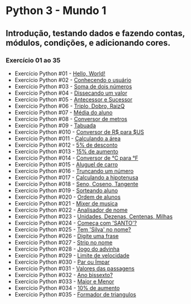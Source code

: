 # Python 3 - Mundo 1
## Introdução, testando dados e fazendo contas, módulos, condições, e adicionando cores.
### Exercício 01 ao 35
- Exercício Python #01 - [Hello, World!](https://github.com/FelipePinheiroRegina/exerciciospython/blob/main/Python%203%20-%20Mundo%201/ex001.py)
- Exercício Python #02 - [Conhecendo o usuário](https://github.com/FelipePinheiroRegina/exerciciospython/blob/main/Python%203%20-%20Mundo%201/ex002.py)
- Exercício Python #03 - [Soma de dois números](https://github.com/FelipePinheiroRegina/exerciciospython/blob/main/Python%203%20-%20Mundo%201/ex003.py)
- Exercício Python #04 - [Dissecando um valor](https://github.com/FelipePinheiroRegina/exerciciospython/blob/main/Python%203%20-%20Mundo%201/ex004.py)
- Exercício Python #05 - [Antecessor e Sucessor](https://github.com/FelipePinheiroRegina/exerciciospython/blob/main/Python%203%20-%20Mundo%201/ex005.py)
- Exercício Python #06 - [Triplo, Dobro, RaizQ](https://github.com/FelipePinheiroRegina/exerciciospython/blob/main/Python%203%20-%20Mundo%201/ex006.py)
- Exercício Python #07 - [Média do aluno](https://github.com/FelipePinheiroRegina/exerciciospython/blob/main/Python%203%20-%20Mundo%201/ex007.py)
- Exercício Python #08 - [Conversor de metros](https://github.com/FelipePinheiroRegina/exerciciospython/blob/main/Python%203%20-%20Mundo%201/ex008.py)
- Exercício Python #09 - [Tabuada](https://github.com/FelipePinheiroRegina/exerciciospython/blob/main/Python%203%20-%20Mundo%201/ex009.py)
- Exercício Python #010 - [Conversor de R$ para $US](https://github.com/FelipePinheiroRegina/exerciciospython/blob/main/Python%203%20-%20Mundo%201/ex010.py)
- Exercício Python #011 - [Calculando a área](https://github.com/FelipePinheiroRegina/exerciciospython/blob/main/Python%203%20-%20Mundo%201/ex011.py)
- Exercício Python #012 - [5% de desconto](https://github.com/FelipePinheiroRegina/exerciciospython/blob/main/Python%203%20-%20Mundo%201/ex012.py)
- Exercício Python #013 - [15% de aumento](https://github.com/FelipePinheiroRegina/exerciciospython/blob/main/Python%203%20-%20Mundo%201/ex013.py)
- Exercício Python #014 - [Conversor de °C para °F](https://github.com/FelipePinheiroRegina/exerciciospython/blob/main/Python%203%20-%20Mundo%201/ex014.py)
- Exercício Python #015 - [Aluguel de carro](https://github.com/FelipePinheiroRegina/exerciciospython/blob/main/Python%203%20-%20Mundo%201/ex015.py)
- Exercício Python #016 - [Truncando um número](https://github.com/FelipePinheiroRegina/exerciciospython/blob/main/Python%203%20-%20Mundo%201/ex0116.py)
- Exercício Python #017 - [Calculando a hipotenusa](https://github.com/FelipePinheiroRegina/exerciciospython/blob/main/Python%203%20-%20Mundo%201/ex017.py)
- Exercício Python #018 - [Seno, Coseno, Tangente](https://github.com/FelipePinheiroRegina/exerciciospython/blob/main/Python%203%20-%20Mundo%201/ex018.py)
- Exercício Python #019 - [Sorteando aluno](https://github.com/FelipePinheiroRegina/exerciciospython/blob/main/Python%203%20-%20Mundo%201/ex019.py)
- Exercício Python #020 - [Ordem de alunos](https://github.com/FelipePinheiroRegina/exerciciospython/blob/main/Python%203%20-%20Mundo%201/ex020.py)
- Exercício Python #021 - [Mixer de musica](https://github.com/FelipePinheiroRegina/exerciciospython/blob/main/Python%203%20-%20Mundo%201/ex021.py)
- Exercício Python #022 - [Analisador de nome](https://github.com/FelipePinheiroRegina/exerciciospython/blob/main/Python%203%20-%20Mundo%201/ex022.py)
- Exercício Python #023 - [Unidades, Dezenas, Centenas, Milhas](https://github.com/FelipePinheiroRegina/exerciciospython/blob/main/Python%203%20-%20Mundo%201/ex023.py)
- Exercício Python #024 - [Começa com 'SANTO'?](https://github.com/FelipePinheiroRegina/exerciciospython/blob/main/Python%203%20-%20Mundo%201/ex024.py)
- Exercício Python #025 - [Tem 'Silva' no nome?](https://github.com/FelipePinheiroRegina/exerciciospython/blob/main/Python%203%20-%20Mundo%201/ex025.py)
- Exercício Python #026 - [Digite uma frase](https://github.com/FelipePinheiroRegina/exerciciospython/blob/main/Python%203%20-%20Mundo%201/ex026.py)
- Exercício Python #027 - [Strip no nome](https://github.com/FelipePinheiroRegina/exerciciospython/blob/main/Python%203%20-%20Mundo%201/ex027.py)
- Exercício Python #028 - [Jogo do advinha](https://github.com/FelipePinheiroRegina/exerciciospython/blob/main/Python%203%20-%20Mundo%201/ex028.py)
- Exercício Python #029 - [Limite de velocidade](https://github.com/FelipePinheiroRegina/exerciciospython/blob/main/Python%203%20-%20Mundo%201/ex029.py)
- Exercício Python #030 - [Par ou Ímpar](https://github.com/FelipePinheiroRegina/exerciciospython/blob/main/Python%203%20-%20Mundo%201/ex030.py)
- Exercício Python #031 - [Valores das passagens](https://github.com/FelipePinheiroRegina/exerciciospython/blob/main/Python%203%20-%20Mundo%201/ex031.py)
- Exercício Python #032 - [Ano bissexto?](https://github.com/FelipePinheiroRegina/exerciciospython/blob/main/Python%203%20-%20Mundo%201/ex032.py)
- Exercício Python #033 - [Maior e Menor](https://github.com/FelipePinheiroRegina/exerciciospython/blob/main/Python%203%20-%20Mundo%201/ex033.py)
- Exercício Python #034 - [10% de aumento](https://github.com/FelipePinheiroRegina/exerciciospython/blob/main/Python%203%20-%20Mundo%201/ex034.py)
- Exercício Python #035 - [Formador de triangulos](https://github.com/FelipePinheiroRegina/exerciciospython/blob/main/Python%203%20-%20Mundo%201/ex035.py)



